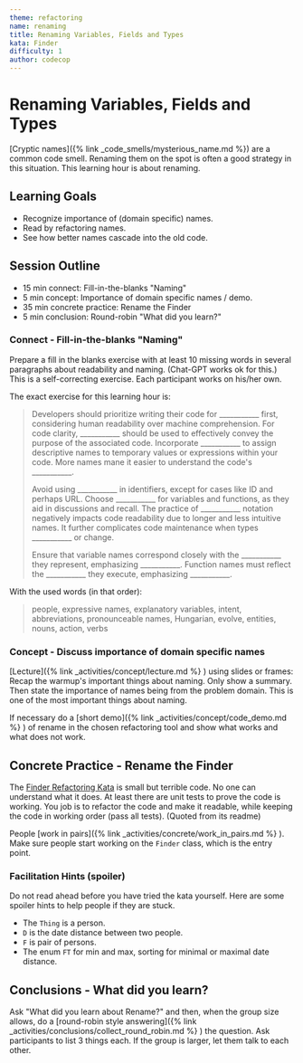```yaml
---
theme: refactoring
name: renaming
title: Renaming Variables, Fields and Types
kata: Finder
difficulty: 1
author: codecop
---
```


# Renaming Variables, Fields and Types

[Cryptic names]({% link _code_smells/mysterious_name.md %}) are a common code smell. Renaming them on the spot is often a good strategy in this situation. This learning hour is about renaming.

## Learning Goals

* Recognize importance of (domain specific) names.
* Read by refactoring names.
* See how better names cascade into the old code.

## Session Outline

* 15 min connect: Fill-in-the-blanks "Naming"
* 5 min concept: Importance of domain specific names / demo.
* 35 min concrete practice: Rename the Finder
* 5 min conclusion: Round-robin "What did you learn?"

### Connect - Fill-in-the-blanks "Naming"

Prepare a fill in the blanks exercise with at least 10 missing words in several paragraphs about readability and naming. (Chat-GPT works ok for this.) This is a self-correcting exercise. Each participant works on his/her own.

The exact exercise for this learning hour is:

> Developers should prioritize writing their code for ___________ first, considering human readability over machine comprehension.
> For code clarity, ___________ should be used to effectively convey the purpose of the associated code.
> Incorporate ___________ to assign descriptive names to temporary values or expressions within your code.
> More names mane it easier to understand the code's ___________.
> 
> Avoid using ___________ in identifiers, except for cases like ID and perhaps URL.
> Choose ___________ for variables and functions, as they aid in discussions and recall.
> The practice of ___________ notation negatively impacts code readability due to longer and less intuitive names.
> It further complicates code maintenance when types ___________ or change.
> 
> Ensure that variable names correspond closely with the ___________ they represent, emphasizing ___________.
> Function names must reflect the ___________ they execute, emphasizing ___________.

With the used words (in that order):

> people, expressive names, explanatory variables, intent, abbreviations, pronounceable names, Hungarian, evolve, entities, nouns, action, verbs

### Concept - Discuss importance of domain specific names

[Lecture]({% link _activities/concept/lecture.md %} ) using slides or frames: Recap the warmup's important things about naming. Only show a summary. Then state the importance of names being from the problem domain. This is one of the most important things about naming.

If necessary do a [short demo]({% link _activities/concept/code_demo.md %} ) of rename in the chosen refactoring tool and show what works and what does not work.

## Concrete Practice - Rename the Finder

The [Finder Refactoring Kata](https://github.com/codecop/Finder-Refactoring-Kata) is small but terrible code. No one can understand what it does. At least there are unit tests to prove the code is working. You job is to refactor the code and make it readable, while keeping the code in working order (pass all tests). (Quoted from its readme)

People [work in pairs]({% link _activities/concrete/work_in_pairs.md %} ). Make sure people start working on the `Finder` class, which is the entry point.

### Facilitation Hints (spoiler)

Do not read ahead before you have tried the kata yourself. Here are some spoiler hints to help people if they are stuck.

* The `Thing` is a person.
* `D` is the date distance between two people.
* `F` is pair of persons.
* The enum `FT` for min and max, sorting for minimal or maximal date distance.

## Conclusions - What did you learn?

Ask "What did you learn about Rename?" and then, when the group size allows, do a [round-robin style answering]({% link _activities/conclusions/collect_round_robin.md %} ) the question. Ask participants to list 3 things each. If the group is larger, let them talk to each other.
